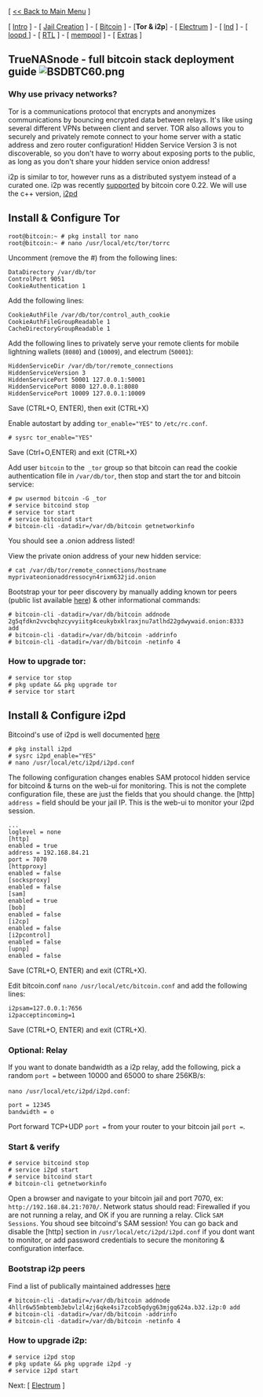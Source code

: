 [ [<< Back to Main Menu](https://github.com/seth586/guides/blob/master/README.md) ]

[ [Intro](README.md) ] - [ [Jail Creation](freenas_1_jail_creation.md) ] - [ [Bitcoin](freenas_2_bitcoin.md) ] - [**Tor & i2p**] - [ [Electrum](freenas_4_electrum.md) ] - [ [lnd](freenas_5_lnd.md) ] - [ [loopd ](freenas_5a_loopd.md)] - [ [RTL](freenas_6_rtl.md) ] - [ [mempool](freenas_8_mempool.md) ] - [ [Extras](extras.md) ]

## TrueNASnode - full bitcoin stack deployment guide ![BSDBTC60.png](images/BSDBTC60.png)

### Why use privacy networks?

Tor is a communications protocol that encrypts and anonymizes communications by bouncing encrypted data between relays. It's like using several different VPNs between client and server. TOR also allows you to securely and privately remote connect to your home server with a static address and zero router configuration! Hidden Service Version 3 is not discoverable, so you don't have to worry about exposing ports to the public, as long as you don't share your hidden service onion address!

i2p is similar to tor, however runs as a distributed systyem instead of a curated one. i2p was recently [supported](https://i2pd.readthedocs.io/en/latest/user-guide/FAQ/#how-is-i2p-different-from-tor) by bitcoin core 0.22. We will use the c++ version, [i2pd](https://www.freshports.org/security/i2pd/)

## Install & Configure Tor
```
root@bitcoin:~ # pkg install tor nano
root@bitcoin:~ # nano /usr/local/etc/tor/torrc
```
Uncomment (remove the #) from the following lines:
```
DataDirectory /var/db/tor
ControlPort 9051
CookieAuthentication 1
```
Add the following lines:
```
CookieAuthFile /var/db/tor/control_auth_cookie
CookieAuthFileGroupReadable 1
CacheDirectoryGroupReadable 1
```

Add the following lines to privately serve your remote clients for mobile lightning wallets (`8080`) and (`10009`), and electrum (`50001`):

```
HiddenServiceDir /var/db/tor/remote_connections
HiddenServiceVersion 3
HiddenServicePort 50001 127.0.0.1:50001
HiddenServicePort 8080 127.0.0.1:8080
HiddenServicePort 10009 127.0.0.1:10009
```
Save (CTRL+O, ENTER), then exit (CTRL+X)

Enable autostart by adding `tor_enable="YES"` to `/etc/rc.conf`.
```
# sysrc tor_enable="YES"
```
Save (Ctrl+O,ENTER) and exit (CTRL+X)

Add user `bitcoin` to the` _tor` group so that bitcoin can read the cookie authentication file in `/var/db/tor`, then stop and start the tor and bitcoin service:
```
# pw usermod bitcoin -G _tor
# service bitcoind stop
# service tor start
# service bitcoind start
# bitcoin-cli -datadir=/var/db/bitcoin getnetworkinfo
```
You should see a .onion address listed!

View the private onion address of your new hidden service:
```
# cat /var/db/tor/remote_connections/hostname
myprivateonionaddressocyn4rixm632jid.onion
```

Bootstrap your tor peer discovery by manually adding known tor peers (public list available [here](https://github.com/bitcoin/bitcoin/blob/master/contrib/seeds/nodes_main.txt)) & other informational commands:
```
# bitcoin-cli -datadir=/var/db/bitcoin addnode 2g5qfdkn2vvcbqhzcyvyiitg4ceukybxklraxjnu7atlhd22gdwywaid.onion:8333 add
# bitcoin-cli -datadir=/var/db/bitcoin -addrinfo
# bitcoin-cli -datadir=/var/db/bitcoin -netinfo 4
```

### How to upgrade tor:
```
# service tor stop
# pkg update && pkg upgrade tor
# service tor start
```

## Install & Configure i2pd

Bitcoind's use of i2pd is well documented [here](https://github.com/bitcoin/bitcoin/blob/master/doc/i2p.md)
```
# pkg install i2pd
# sysrc i2pd_enable="YES"
# nano /usr/local/etc/i2pd/i2pd.conf
```
The following configuration changes enables SAM protocol hidden service for bitcoind & turns on the web-ui for monitoring. This is not the complete configuration file, these are just the fields that you should change. the [http] `address =` field should be your jail IP. This is the web-ui to monitor your i2pd session.
```
...
loglevel = none
[http]
enabled = true
address = 192.168.84.21
port = 7070
[httpproxy]
enabled = false
[socksproxy]
enabled = false
[sam]
enabled = true
[bob]
enabled = false
[i2cp]
enabled = false
[i2pcontrol]
enabled = false
[upnp]
enabled = false
```
Save (CTRL+O, ENTER) and exit (CTRL+X). 

Edit bitcoin.conf `nano /usr/local/etc/bitcoin.conf` and add the following lines:

```
i2psam=127.0.0.1:7656
i2pacceptincoming=1
```
Save (CTRL+O, ENTER) and exit (CTRL+X). 

### Optional: Relay

If you want to donate bandwidth as a i2p relay, add the following, pick a random `port =` between 10000 and 65000 to share 256KB/s:

`nano /usr/local/etc/i2pd/i2pd.conf`:
```
port = 12345
bandwidth = o
```
Port forward TCP+UDP `port =` from your router to your bitcoin jail `port =`. 

### Start & verify
```
# service bitcoind stop
# service i2pd start
# service bitcoind start
# bitcoin-cli getnetworkinfo
```
Open a browser and navigate to your bitcoin jail and port 7070, ex: `http://192.168.84.21:7070/`. Network status should read: Firewalled if you are not running a relay, and OK if you are running a relay. Click `SAM Sessions`. You shoud see bitcoind's SAM session! You can go back and disable the [http] section in `/usr/local/etc/i2pd/i2pd.conf` if you dont want to monitor, or add password credentials to secure the monitoring & configuration interface.

### Bootstrap i2p peers
Find a list of publically maintained addresses [here](https://github.com/bitcoin/bitcoin/blob/master/contrib/seeds/nodes_main.txt)
```
# bitcoin-cli -datadir=/var/db/bitcoin addnode 4hllr6w55mbtemb3ebvlzl4zj6qke4si7zcob5qdyg63mjgq624a.b32.i2p:0 add
# bitcoin-cli -datadir=/var/db/bitcoin -addrinfo
# bitcoin-cli -datadir=/var/db/bitcoin -netinfo 4
```

### How to upgrade i2p:
```
# service i2pd stop
# pkg update && pkg upgrade i2pd -y
# service i2pd start
```

Next: [ [Electrum](freenas_4_electrum.md) ]
